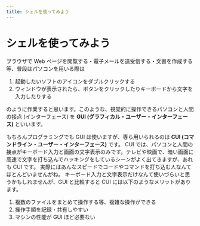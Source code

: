 ```yaml
---
title: シェルを使ってみよう
---
```


# <span class="word">シェル</span><span class="word">を</span><span class="word">使ってみよう</span>

ブラウザで Web ページを閲覧する・電子メールを送受信する・文書を作成する等、普段はパソコンを用いる際は

1. 起動したいソフトのアイコンをダブルクリックする
2. ウィンドウが表示されたら、ボタンをクリックしたりキーボードから文字を入力したりする

のように作業すると思います。このような、視覚的に操作できるパソコンと人間の接点 (インターフェース) を **GUI (グラフィカル・ユーザー・インターフェース)** といいます。

もちろんプログラミングでも GUI は使いますが、専ら用いられるのは **CUI (コマンドライン・ユーザー・インターフェース)** です。
CUI では、パソコンと人間の接点がキーボード入力と画面の文字表示のみです。テレビや映画で、暗い画面に高速で文字を打ち込んでハッキングをしているシーンがよく出てきますが、あれも CUI です。
実際にはあんなスピードでコードやコマンドを打ち込む人なんてほとんどいませんがね。
キーボード入力と文字表示だけなんて使いづらいと思うかもしれませんが、GUI と比較すると CUI には以下のようなメリットがあります。

1. 複数のファイルをまとめて操作する等、複雑な操作ができる
2. 操作手順を記録・共有しやすい
3. マシンの性能が GUI ほど必要ない
